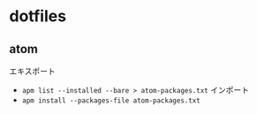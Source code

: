# dotfiles
## atom
エキスポート
- `apm list --installed --bare > atom-packages.txt`
インポート
- `apm install --packages-file atom-packages.txt`

